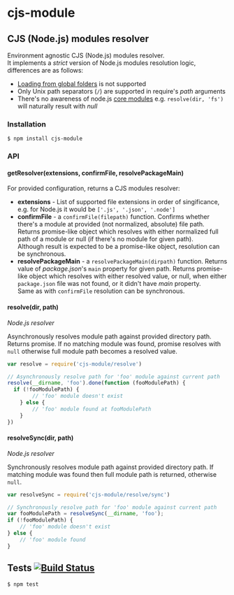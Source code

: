 # cjs-module
##  CJS (Node.js) modules resolver

Environment agnostic CJS (Node.js) modules resolver.  
It implements a _strict_ version of Node.js modules resolution logic, differences are as follows:

- [Loading from global folders](https://nodejs.org/api/all.html#all_loading_from_the_global_folders) is not supported
- Only Unix path separators (`/`) are supported in require's _path_ arguments
- There's no awareness of node.js [core modules](https://nodejs.org/api/all.html#all_core_modules)
  e.g. `resolve(dir, 'fs')` will naturally result with _null_

### Installation

	$ npm install cjs-module

### API
#### getResolver(extensions, confirmFile, resolvePackageMain)

For provided configuration, returns a CJS modules resolver:
- __extensions__ - List of supported file extensions in order of singificance, e.g. for Node.js it would be `['.js', '.json', '.node']`
- __confirmFile__ - a `confirmFile(filepath)` function. Confirms whether there's a module at provided (not normalized, absolute) file path. Returns promise-like object which resolves with either normalized full path of a module or null (if there's no module for given path).  
Although result is expected to be a promise-like object, resolution can be synchronous.
- __resolvePackageMain__ - a `resolvePackageMain(dirpath)` function. Returns value of _package.json_'s `main` property for given path. Returns promise-like object which resolves with either resolved value, or null, when either `package.json` file was not found, or it didn't have _main_ property.  
Same as with `confirmFile` resolution can be synchronous.

#### resolve(dir, path)

_Node.js resolver_

Asynchronously resolves module path against provided directory path.
Returns promise. If no matching module was found, promise resolves with `null` otherwise
full module path becomes a resolved value.

```javascript
var resolve = require('cjs-module/resolve')

// Asynchronously resolve path for 'foo' module against current path
resolve(__dirname, 'foo').done(function (fooModulePath) {
  if (!fooModulePath) {
		// 'foo' module doesn't exist
	} else {
		// 'foo' module found at fooModulePath
	}
})
```

#### resolveSync(dir, path)

_Node.js resolver_

Synchronously resolves module path against provided directory path.
If matching module was found then full module path is returned, otherwise `null`.

```javascript
var resolveSync = require('cjs-module/resolve/sync')

// Synchronously resolve path for 'foo' module against current path
var fooModulePath = resolveSync(__dirname, 'foo');
if (!fooModulePath) {
	// 'foo' module doesn't exist
} else {
	// 'foo' module found
}
```

## Tests [![Build Status](https://travis-ci.org/medikoo/cjs-module.svg)](https://travis-ci.org/medikoo/cjs-module)

	$ npm test
